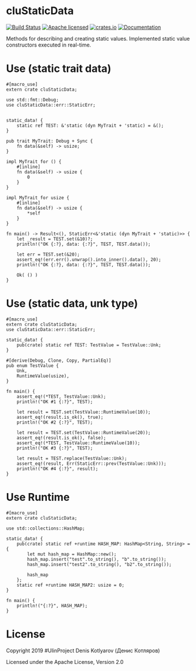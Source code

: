 # cluStaticData
[![Build Status](https://travis-ci.org/clucompany/cluStaticData.svg?branch=master)](https://travis-ci.org/clucompany/cluStaticData)
[![Apache licensed](https://img.shields.io/badge/license-Apache%202.0-blue.svg)](./LICENSE)
[![crates.io](http://meritbadge.herokuapp.com/cluStaticData)](https://crates.io/crates/cluStaticData)
[![Documentation](https://docs.rs/cluStaticData/badge.svg)](https://docs.rs/cluStaticData)

Methods for describing and creating static values. Implemented static value constructors executed in real-time.

# Use (static trait data)

```
#[macro_use]
extern crate cluStaticData;

use std::fmt::Debug;
use cluStaticData::err::StaticErr;


static_data! {
	static ref TEST: &'static (dyn MyTrait + 'static) = &();
}

pub trait MyTrait: Debug + Sync {
	fn data(&self) -> usize;
}

impl MyTrait for () {
	#[inline]
	fn data(&self) -> usize {
		0
	}
}

impl MyTrait for usize {
	#[inline]
	fn data(&self) -> usize {
		*self
	}
}

fn main() -> Result<(), StaticErr<&'static (dyn MyTrait + 'static)>> {
	let _result = TEST.set(&10)?;
	println!("OK {:?}, data: {:?}", TEST, TEST.data());
	
	let err = TEST.set(&20);
	assert_eq!(err.err().unwrap().into_inner().data(), 20);
	println!("OK {:?}, data: {:?}", TEST, TEST.data());
	
	Ok( () )
}
```

# Use (static data, unk type)

```
#[macro_use]
extern crate cluStaticData;
use cluStaticData::err::StaticErr;

static_data! {
	pub(crate) static ref TEST: TestValue = TestValue::Unk;
}

#[derive(Debug, Clone, Copy, PartialEq)]
pub enum TestValue {
	Unk,
	RuntimeValue(usize),
}

fn main() {
	assert_eq!(*TEST, TestValue::Unk);
	println!("OK #1 {:?}", TEST);
	
	let result = TEST.set(TestValue::RuntimeValue(10));
	assert_eq!(result.is_ok(), true);
	println!("OK #2 {:?}", TEST);
	
	let result = TEST.set(TestValue::RuntimeValue(20));
	assert_eq!(result.is_ok(), false);
	assert_eq!(*TEST, TestValue::RuntimeValue(10));
	println!("OK #3 {:?}", TEST);
	
	let result = TEST.replace(TestValue::Unk);
	assert_eq!(result, Err(StaticErr::prev(TestValue::Unk)));
	println!("OK #4 {:?}", result);
}
```

# Use Runtime

```
#[macro_use]
extern crate cluStaticData;

use std::collections::HashMap;

static_data! {
	pub(crate) static ref +runtime HASH_MAP: HashMap<String, String> = {
		let mut hash_map = HashMap::new();
		hash_map.insert("test".to_string(), "b".to_string());
		hash_map.insert("test2".to_string(), "b2".to_string());

		hash_map
	};
	static ref +runtime HASH_MAP2: usize = 0;
}

fn main() {
	println!("{:?}", HASH_MAP);
}
```

# License

Copyright 2019 #UlinProject Denis Kotlyarov (Денис Котляров)

Licensed under the Apache License, Version 2.0
